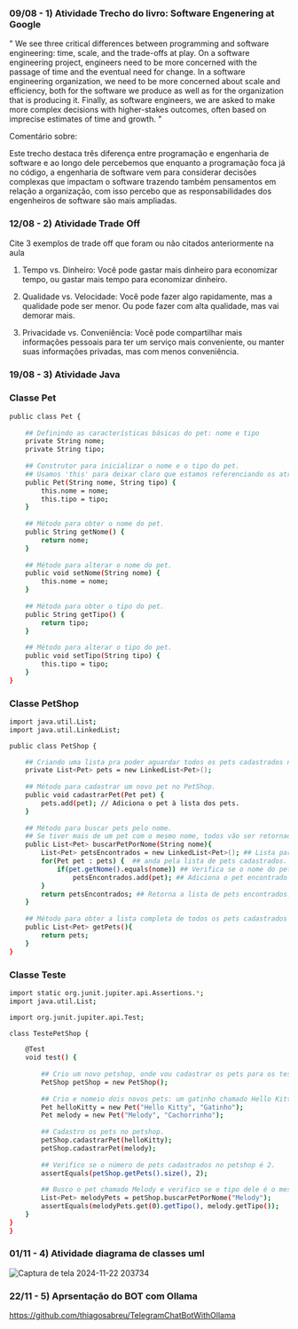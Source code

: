 ### 09/08 - 1) Atividade Trecho do livro: Software Engenering at Google

" We see three critical differences between programming and software engineering: time, scale, and the trade-offs at play. On a software engineering project, engineers need to be more concerned with the passage of time and the eventual need for change. In a software engineering organization, we need to be more concerned about scale and efficiency, both for the software we produce as well as for the organization that is producing it. Finally, as software engineers, we are asked to make more complex decisions with higher-stakes outcomes, often based on imprecise estimates of time and growth. "

Comentário sobre:

Este trecho destaca três diferença entre programação e engenharia de software e ao longo dele percebemos que enquanto a programação foca já no código,
a engenharia de software vem para considerar decisões complexas que impactam o software trazendo também pensamentos em relação a organização, com isso
percebo que as responsabilidades dos engenheiros de software são mais ampliadas.

### 12/08 - 2) Atividade Trade Off

Cite 3 exemplos de trade off que foram ou não citados anteriormente na aula 

1. Tempo vs. Dinheiro: Você pode gastar mais dinheiro para economizar tempo, ou gastar mais tempo para economizar dinheiro.

2. Qualidade vs. Velocidade: Você pode fazer algo rapidamente, mas a qualidade pode ser menor. Ou pode fazer com alta qualidade, mas vai demorar mais.

3. Privacidade vs. Conveniência: Você pode compartilhar mais informações pessoais para ter um serviço mais conveniente, ou manter suas informações privadas, mas com menos conveniência.


### 19/08 - 3) Atividade Java 
### Classe Pet
```bash
public class Pet {
    
    ## Definindo as características básicas do pet: nome e tipo
    private String nome;  
    private String tipo;
    
    ## Construtor para inicializar o nome e o tipo do pet. 
    ## Usamos 'this' para deixar claro que estamos referenciando os atributos da classe.
    public Pet(String nome, String tipo) {  
        this.nome = nome;
        this.tipo = tipo;
    }
    
    ## Método para obter o nome do pet.
    public String getNome() {
        return nome;
    }
    
    ## Método para alterar o nome do pet.
    public void setNome(String nome) {
        this.nome = nome;
    }
    
    ## Método para obter o tipo do pet.
    public String getTipo() {
        return tipo;
    }
    
    ## Método para alterar o tipo do pet.
    public void setTipo(String tipo) {
        this.tipo = tipo;
    }
}
```
### Classe PetShop
```bash
import java.util.List;  
import java.util.LinkedList;

public class PetShop {

    ## Criando uma lista pra poder aguardar todos os pets cadastrados no PetShop.
    private List<Pet> pets = new LinkedList<Pet>();
    
    ## Método para cadastrar um novo pet no PetShop.
    public void cadastrarPet(Pet pet) {
        pets.add(pet); // Adiciona o pet à lista dos pets.
    }
    
    ## Método para buscar pets pelo nome.
    ## Se tiver mais de um pet com o mesmo nome, todos vão ser retornados.
    public List<Pet> buscarPetPorNome(String nome){
        List<Pet> petsEncontrados = new LinkedList<Pet>(); ## Lista para guardar os pets encontrados.
        for(Pet pet : pets) {  ## anda pela lista de pets cadastrados.
            if(pet.getNome().equals(nome)) ## Verifica se o nome do pet corresponde ao nome buscado.
                petsEncontrados.add(pet); ## Adiciona o pet encontrado à lista de pets encontrados.
        }
        return petsEncontrados; ## Retorna a lista de pets encontrados.
    }
    
    ## Método para obter a lista completa de todos os pets cadastrados no PetShop.
    public List<Pet> getPets(){
        return pets;
    }
}
```
### Classe Teste
```bash
import static org.junit.jupiter.api.Assertions.*;  
import java.util.List;

import org.junit.jupiter.api.Test;

class TestePetShop {

    @Test
    void test() {
        
        ## Crio um novo petshop, onde vou cadastrar os pets para os testes.
        PetShop petShop = new PetShop(); 
        
        ## Crio e nomeio dois novos pets: um gatinho chamado Hello Kitty e um cachorrinho chamado Melody.
        Pet helloKitty = new Pet("Hello Kitty", "Gatinho"); 
        Pet melody = new Pet("Melody", "Cachorrinho");
        
        ## Cadastro os pets no petshop.
        petShop.cadastrarPet(helloKitty);
        petShop.cadastrarPet(melody);
        
        ## Verifico se o número de pets cadastrados no petshop é 2.
        assertEquals(petShop.getPets().size(), 2);
        
        ## Busco o pet chamado Melody e verifico se o tipo dele é o mesmo que foi definido inicialmente (Cachorrinho).
        List<Pet> melodyPets = petShop.buscarPetPorNome("Melody");
        assertEquals(melodyPets.get(0).getTipo(), melody.getTipo());
    }
}
}

```
### 01/11 - 4) Atividade diagrama de classes uml
![Captura de tela 2024-11-22 203734](https://github.com/user-attachments/assets/6091383e-cc97-4d82-8f69-b316b74c3cd1)

### 22/11 - 5) Aprsentação do BOT com Ollama

https://github.com/thiagosabreu/TelegramChatBotWithOllama
